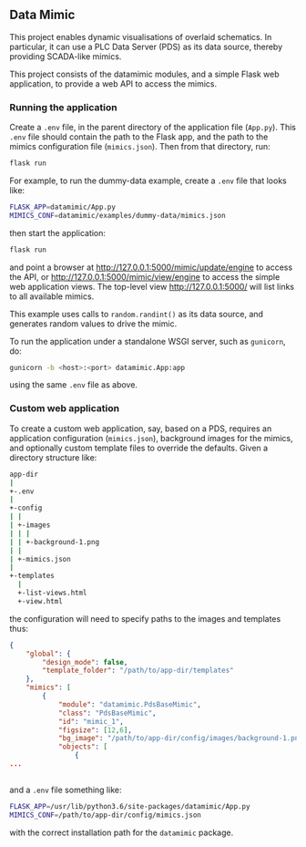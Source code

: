 ## Data Mimic

This project enables dynamic visualisations of overlaid schematics.  In particular, it can use a PLC Data Server (PDS) as its data source, thereby providing SCADA-like mimics.

This project consists of the datamimic modules, and a simple Flask web application, to provide a web API to access the mimics.

### Running the application

Create a `.env` file, in the parent directory of the application file (`App.py`).  This `.env` file should contain the path to the Flask app, and the path to the mimics configuration file (`mimics.json`).  Then from that directory, run:

```bash
flask run
```

For example, to run the dummy-data example, create a `.env` file that looks like:

```bash
FLASK_APP=datamimic/App.py
MIMICS_CONF=datamimic/examples/dummy-data/mimics.json

```

then start the application:

```bash
flask run
```

and point a browser at http://127.0.0.1:5000/mimic/update/engine to access the API, or http://127.0.0.1:5000/mimic/view/engine to access the simple web application views.  The top-level view http://127.0.0.1:5000/ will list links to all available mimics.

This example uses calls to `random.randint()` as its data source, and generates random values to drive the mimic.

To run the application under a standalone WSGI server, such as `gunicorn`, do:

```bash
gunicorn -b <host>:<port> datamimic.App:app
```

using the same `.env` file as above.

### Custom web application

To create a custom web application, say, based on a PDS, requires an application configuration (`mimics.json`), background images for the mimics, and optionally custom template files to override the defaults.  Given a directory structure like:

```bash
app-dir
|
+-.env
|
+-config
| |
| +-images
| | |
| | +-background-1.png
| |
| +-mimics.json
|
+-templates
  |
  +-list-views.html
  +-view.html
```

the configuration will need to specify paths to the images and templates thus:

```json
{
    "global": {
        "design_mode": false,
        "template_folder": "/path/to/app-dir/templates"
    },
    "mimics": [
        {
            "module": "datamimic.PdsBaseMimic",
            "class": "PdsBaseMimic",
            "id": "mimic_1",
            "figsize": [12,6],
            "bg_image": "/path/to/app-dir/config/images/background-1.png",
            "objects": [
                {
...
 
```

and a `.env` file something like:

```bash
FLASK_APP=/usr/lib/python3.6/site-packages/datamimic/App.py
MIMICS_CONF=/path/to/app-dir/config/mimics.json
```

with the correct installation path for the `datamimic` package.

